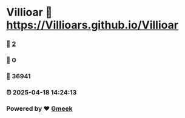 # Villioar :link: https://Villioars.github.io/Villioar 
### :page_facing_up: [2](https://Villioars.github.io/Villioar/tag.html) 
### :speech_balloon: 0 
### :hibiscus: 36941 
### :alarm_clock: 2025-04-18 14:24:13 
### Powered by :heart: [Gmeek](https://github.com/Meekdai/Gmeek)
